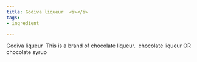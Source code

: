 ```yaml
---
title: Godiva liqueur  <i></i>
tags:
- ingredient

---
```

Godiva liqueur  This is a brand of chocolate liqueur.   chocolate liqueur OR chocolate syrup
